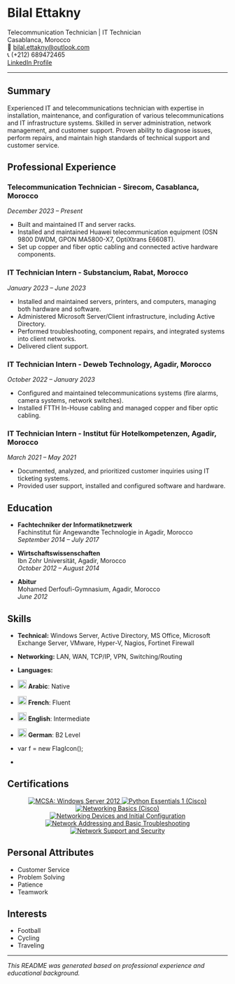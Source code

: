 # Bilal Ettakny

Telecommunication Technician | IT Technician  
Casablanca, Morocco  
📧 bilal.ettakny@outlook.com  
📞 (+212) 689472465  
[LinkedIn Profile](https://www.linkedin.com/in/bilal-ettakny)

---

## Summary

Experienced IT and telecommunications technician with expertise in installation, maintenance, and configuration of various telecommunications and IT infrastructure systems. Skilled in server administration, network management, and customer support. Proven ability to diagnose issues, perform repairs, and maintain high standards of technical support and customer service.

## Professional Experience

### Telecommunication Technician - Sirecom, Casablanca, Morocco
*December 2023 – Present*
- Built and maintained IT and server racks.
- Installed and maintained Huawei telecommunication equipment (OSN 9800 DWDM, GPON MA5800-X7, OptiXtrans E6608T).
- Set up copper and fiber optic cabling and connected active hardware components.

### IT Technician Intern - Substancium, Rabat, Morocco
*January 2023 – June 2023*
- Installed and maintained servers, printers, and computers, managing both hardware and software.
- Administered Microsoft Server/Client infrastructure, including Active Directory.
- Performed troubleshooting, component repairs, and integrated systems into client networks.
- Delivered client support.

### IT Technician Intern - Deweb Technology, Agadir, Morocco
*October 2022 – January 2023*
- Configured and maintained telecommunications systems (fire alarms, camera systems, network switches).
- Installed FTTH In-House cabling and managed copper and fiber optic cabling.

### IT Technician Intern - Institut für Hotelkompetenzen, Agadir, Morocco
*March 2021 – May 2021*
- Documented, analyzed, and prioritized customer inquiries using IT ticketing systems.
- Provided user support, installed and configured software and hardware.

## Education

- **Fachtechniker der Informatiknetzwerk**  
  Fachinstitut für Angewandte Technologie in Agadir, Morocco  
  *September 2014 – July 2017*
  
- **Wirtschaftswissenschaften**  
  Ibn Zohr Universität, Agadir, Morocco  
  *October 2012 – August 2014*

- **Abitur**  
  Mohamed Derfoufi-Gymnasium, Agadir, Morocco  
  *June 2012*

## Skills

- **Technical:** Windows Server, Active Directory, MS Office, Microsoft Exchange Server, VMware, Hyper-V, Nagios, Fortinet Firewall
- **Networking:** LAN, WAN, TCP/IP, VPN, Switching/Routing
- **Languages:**

- <img src="https://example.com/arabic-icon.png" height="20"> **Arabic**: Native
- <img src="https://example.com/french-icon.png" height="20"> **French**: Fluent
- <img src="https://example.com/english-icon.png" height="20"> **English**: Intermediate
- <img src="![image]([https://github.com/user-attachments/assets/9a92ba91-55c6-48f5-b8a9-62f1f8bf7978)](https://iconscout.com/free-icon/germany-3596710)" height="20"> **German**: B2 Level
- var f = new FlagIcon();


- 



## Certifications







<p align="center">
  <a href="https://www.credly.com/badges/095a407d-fcae-4c51-803d-b49ed9d2652a">
    <img src="https://images.credly.com/size/100x100/images/835b37d1-09fb-42d5-9559-38abc7b4063d/MCSA_Windows_Server_2012-01.png" alt="MCSA: Windows Server 2012" title="MCSA: Windows Server 2012"/>
  </a>
  <a href="https://www.credly.com/badges/0ad368a2-f166-48b8-b4ed-4f567089c1b6">
    <img src="https://images.credly.com/size/100x100/images/68c0b94d-f6ac-40b1-a0e0-921439eb092e/image.png" alt="Python Essentials 1 (Cisco)" title="Python Essentials 1 (Cisco)"/>
  </a>
  <a href="https://www.credly.com/badges/da6fa297-cf7a-4844-89c9-a457539e4e99">
    <img src="https://images.credly.com/size/100x100/images/5bdd6a39-3e03-4444-9510-ecff80c9ce79/image.png" alt="Networking Basics (Cisco)" title="Networking Basics (Cisco)"/>
  </a>
  <a href="https://www.credly.com/badges/70eb605d-cf79-4374-9583-e7db81b61b3b">
    <img src="https://images.credly.com/size/100x100/images/88316fe8-5651-4e61-a6be-5be1558f049e/image.png" alt="Networking Devices and Initial Configuration" title="Networking Devices and Initial Configuration"/>
  </a>
  <a href="https://www.credly.com/badges/05457a42-12fd-49dc-b64b-6e8068f276f0">
    <img src="https://images.credly.com/size/100x100/images/49c099bd-8542-4f48-8c03-f21799dcaf51/image.png" alt="Network Addressing and Basic Troubleshooting" title="Network Addressing and Basic Troubleshooting"/>
  </a>
  <a href="https://www.credly.com/badges/6e721591-a530-4b67-8b8d-711737579941">
    <img src="https://images.credly.com/size/100x100/images/a4dd891f-7bf5-4938-8241-50dc81e8cc00/image.png" alt="Network Support and Security" title="Network Support and Security"/>
  </a>
</p>




## Personal Attributes

- Customer Service
- Problem Solving
- Patience
- Teamwork

## Interests

- Football
- Cycling
- Traveling

---

*This README was generated based on professional experience and educational background.*

